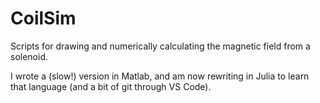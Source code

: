 # CoilSim
Scripts for drawing and numerically calculating the magnetic field from a solenoid.

I wrote a (slow!) version in Matlab, and am now rewriting in Julia to learn that language (and a bit of git through VS Code).
